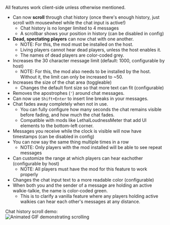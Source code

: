 All features work client-side unless otherwise mentioned.

- Can now **scroll** through chat history (once there's enough history, just scroll with mousewheel while the chat input is active!)
	- Chat history is no longer limited to 4 messages
	- A scrollbar shows your position in history (can be disabled in config)
- **Dead, spectating players** can now chat with one another.
	- NOTE: For this, the mod must be installed on the host.
	- Living players cannot hear dead players, unless the host enables it.
	- The names of dead players are color-coded grey.
- Increases the 30 character message limit (default: 1000, configurable by host)
	- NOTE: For this, the mod also needs to be installed by the host.  
	Without it, the limit can only be increased to ~50.
- Increases the size of the chat area (toggleable)
	- Changes the default font size so that more text can fit (configurable)
- Removes the apostrophes (`'`) around chat messages.
- Can now use `Shift+Enter` to insert line breaks in your messages.
- Chat fades away completely when not in use.
	- You can fully configure how many seconds the chat remains visible before fading, and how much the chat fades.
	- Compatible with mods like LethalLoudnessMeter that add UI elements to the bottom-left corner.
- Messages you receive while the clock is visible will now have timestamps (can be disabled in config)
- You can now say the same thing multiple times in a row
	- NOTE: Only players with the mod installed will be able to see repeat messages
- Can customize the range at which players can hear eachother (configurable by host)
	- NOTE: All players must have the mod for this feature to work properly
- Changes the chat input text to a more readable color (configurable)
- When both you and the sender of a message are holding an active walkie-talkie, the name is color-coded green.
	- This is to clarify a vanilla feature where any players holding active walkies can hear each other's messages at any distance.

Chat history scroll demo:  
![Animated GIF demonstrating scrolling](https://i.postimg.cc/BbQcRHVm/lc-chat-scroll-demo-3.gif)